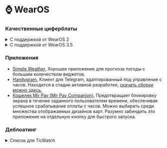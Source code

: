 # ⌚️ WearOS

### Качественные циферблаты

<details>

<summary>С поддержкой от WearOS 2</summary>

| Ссылка на Google Play | Превью |
| --------------------- | ------ |
| [Looks Watch Faces <sup>`(WearOS 2.xx+)`</sup>](https://www.apkmirror.com/apk/ustwo-studios/looks-android-wear-watch-faces-android-wear/looks-android-wear-watch-faces-android-wear-1-20-0-release/) | ![lwf-1](https://github.com/user-attachments/assets/af7288dd-e845-4281-9cba-79c5dd7f2b53) ![lwf-2](https://github.com/user-attachments/assets/22233942-52fb-4c7f-9159-bafd71aa021a) |
| [MNML Thin <sup>`(WearOS 2.xx+)`</sup>](https://play.google.com/store/apps/details?id=com.watchfacestudio.awfmnmlthin) | ![mnml-thin-1](https://github.com/reddxae/list/assets/76614596/f20619fa-a075-4e44-b960-1e7c19f6d41a) ![mnml-thin-2](https://github.com/reddxae/list/assets/76614596/636932a0-9741-4007-ba29-77757087dfa3) |
| [Wave <sup>`(WearOS 2.xx+)`</sup>](https://play.google.com/store/apps/details?id=com.watchfacestudio.awfwave) | ![wave-1](https://github.com/reddxae/list/assets/76614596/ce01aeaf-beca-46ae-9f12-6b2ff7b2d2c8) ![wave-2](https://github.com/reddxae/list/assets/76614596/2a334a0b-6708-4093-bd0c-351f83800235) |
| [Pacific E <sup>`(WearOS 2.xx+, не содержат цифрового варианта)`</sup>](https://play.google.com/store/apps/details?id=com.amoledwatchfaces.pacifice) | ![pacific-e](https://github.com/reddxae/list/assets/76614596/7dbeb0b4-b612-499a-9627-9104d1f4c259) ![pacific-e-2](https://github.com/reddxae/list/assets/76614596/1187b634-919f-4682-a845-c0b032b89a61) |

</details>

<details>

<summary>С поддержкой от WearOS 3.5</summary>

| Ссылка на Google Play | Превью |
| --------------------- | ------ |
| [Nebula <sup>`(WearOS 3.5+)`</sup>](https://play.google.com/store/apps/details?id=time.flies.nebula) | ![nebula-1](https://github.com/user-attachments/assets/1a142758-ec12-4780-8023-7b6635edbe51) ![nebula-2](https://github.com/user-attachments/assets/e28a3379-dc25-4deb-a025-b01af47f6165) |
| [Google Pixel Watchfaces <sup>`(WearOS 3.5+)`</sup>](https://www.apkmirror.com/apk/google-inc/google-watch-faces-wear-os/google-watch-faces-wear-os-1-1-69-533225592-release/google-pixel-watch-faces-wear-os-1-1-69-533225592-android-apk-download/) | ![pw-1](https://github.com/user-attachments/assets/089505a6-3796-40d6-ba72-cd62917edcf3) ![pw-2](https://github.com/user-attachments/assets/c0950726-7cc5-4ad0-a539-edd1ab8310cb) |

</details>

### Приложения
* [Simple Weather.](https://play.google.com/store/apps/details?id=com.thewizrd.simpleweather&hl=en_US&gl=US) Хорошее приложение для прогноза погоды с большим количеством виджетов.
* [Handygram.](https://github.com/HandyGram/HandyGram) Клиент для Telegram, адаптированный под управление с часов. Находится в стадии активной разработки, [скачать сборки можно здесь.](https://t.me/handygram_client)
* [Кошелек Mir Pay (Mir Pay Companion).](https://github.com/the-dise/Mir-Pay-Wallet) Предотвращает блокировку экрана в течение заданного пользователем времени, обеспечивая успешное срабатывание оплаты с часов. Можно выбирать среди множества отображаемых дизайнов карт. Разумно забиндить это приложение на отдельную кнопку для быстрого запуска.

### Деблоатинг

<details>

<summary>Список для TicWatch</summary>

> Все указанные ниже пакеты безопасны к удалению/отключению.  
> Списки соответствуют набору приложений на моделях E3 и Pro 3.

### [Удобный деблоатер на основе PowerShell](https://github.com/SunsetTechuila/ADB-Debloater)

### Приложения от Mobvoi

| Имя пакета  | Название приложения | Описание |
| ----------- | ------------------- | -------- |
| com.mobvoi.wear.bloodoxygen | Tic кислород/TicOxygen | Отслеживание уровня кислорода в крови (так же является зависимостью приложения Tic сон, если активна опция отслеживания уровня кислорода во время сна) |
| com.mobvoi.wear.calculator.aw | Калькулятор/Calculator | Приложение Калькулятора |
| com.mobvoi.wear.privacy.aw | Конфиденциальность/Mobvoi Privacy | Общие настройки разрешений и параметры сбора данных для приложений от Mobvoi |
| com.mobvoi.wear.launcher.aw | Домашний экран часов | Единственная функция – 2x2 сетка в меню приложений. После отключения приложения, возвращается стандартный лаунчер с меню приложений в виде списка, а так же добавляются новые анимации открытия меню и перехода в приложение |
| com.mobvoi.wear.fitness.aw | Tic упражнение/TicCoach | Отслеживание множества видов активных физических тренировок |
| com.mobvoi.wear.breath | Tic дыхание/TicBreating | Тренировка дыхания различной продолжительности |
| com.mobvoi.wear.mcuservice.aw | Essential mode | Режим экстренного энергосбережения и опция "Батарея/Сохранение экрана" в настройках |
| com.mobvoi.wear.overlay.mcuservice | — | Оверлей, относящийся к пакету выше |
| com.mobvoi.wear.account.aw | — | Авторизация в аккаунте Mobvoi для предустановленных приложений |
| com.mobvoi.wear.sleep.aw | Tic сон/TicSleep | Отслеживание продолжительности и качества сна |
| com.mobvoi.wear.pressure | Tic дзен/TicZen | Отслеживание уровня стресса |
| com.mobvoi.wear.heartrate.aw | Tic пульс/TicPulse | Отслеживание пульса |
| com.mobvoi.wear.health.aw | Tic здоровье/TicHealth | Общая сводка показателей здоровья, отслеживаемых часами |
| com.mobvoi.wear.recorder | Tic запись/VoiceMemo | Диктофон или голосовые заметки |
| com.mobvoi.care | TicCare | «Семейный доступ» (позволяет просматривать показатели состояния здоровья добавленных членов семьи) |
| com.mobvoi.ticwear.noisedetect | Tic шум/TicHearing | Измерение уровня окружающего шума |
| com.mobvoi.companion.aw | TicCompanion | Соединение часов с мобильным приложением Mobvoi |
| com.mobvoi.wear.watchface.aw | — | Циферблаты от Mobvoi (только WearOS 2.45) |
| com.mobvoi.mwf.magicfaces | — | Циферблаты от Mobvoi (только WearOS 3.5) |
| com.mobvoi.wear.system.aw | — | Анимация при подключении зарядки |
| com.google.android.wearable.overlay.home.mobvoi.tiles | — | — |
| com.mobvoi.ticwatch.jupiter.home | — | — |
| com.mobvoi.wear.appsservice | — | — |

### Приложения от Google

| Имя пакета  | Название приложения | Функционал |
| ----------- | ------------------- | ---------- |
| com.google.android.apps.fitness | Пульс в Fit, Цели в Fit, Тренировки, Fit Дыхание | — |
| com.google.android.clockwork.flashlight | Фонарик | Удобно подсветить путь до туалета. Можно зажать на экране с запущенным приложением, чтобы открыть пасхалку |
| com.google.android.GoogleCamera | Камера | Компаньон для Google Камеры |
| com.google.android.apps.walletnfcrel | Google Pay/Кошелек | Оплата покупок с картами Visa/MasterCard. Хранение дисконтных карт и билетов. Не работает в России |
| com.google.android.inputmethod.latin | Gboard | Ввод текста с помощью наэкранной клавиатуры или голосовой ввод |
| com.google.android.apps.maps | Google Карты | — |
| com.google.android.wearable.assistant | Google Ассистент | Не работает на часах от Mobvoi |
| com.google.android.apps.wearable.phone | Телефон и Контакты | Осуществление голосовых вызовов с часов (путём трансляции с телефона) |
| com.google.android.apps.handwriting.ime | Рукописный ввод | — |
| com.google.android.deskclock | Секундомер, Таймер, Таймер для мытья рук, Будильник | — |

</details>
